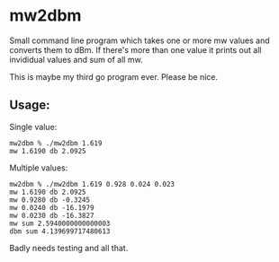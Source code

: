 # mw2dbm

Small command line program which takes one or more mw values and converts
them to dBm.  If there's more than one value it prints out all invididual
values and sum of all mw.

This is maybe my third go program ever.  Please be nice.

## Usage:

Single value:
```
mw2dbm % ./mw2dbm 1.619
mw 1.6190 db 2.0925
```

Multiple values:
```
mw2dbm % ./mw2dbm 1.619 0.928 0.024 0.023
mw 1.6190 db 2.0925
mw 0.9280 db -0.3245
mw 0.0240 db -16.1979
mw 0.0230 db -16.3827
mw sum 2.5940000000000003
dbm sum 4.139699717480613
```

Badly needs testing and all that.

